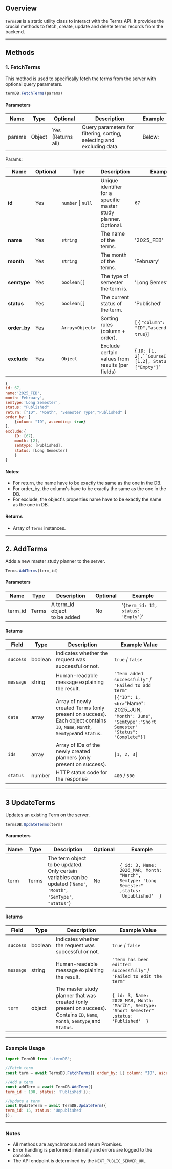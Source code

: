 ## Overview
`TermsDB` is a static utility class to interact with the Terms API. It provides the crucial methods to fetch, create, update and delete terms records from the backend. 

--- 

## Methods 

### 1. FetchTerms
This method is used to specifically fetch the terms from the server with optional query parameters. 

```js
termDB.FetchTerms(params)
```

#### Parameters
| Name   | Type   | Optional          | Description                                                            | Example |
| ------ | ------ | ----------------- | ---------------------------------------------------------------------- | ------- |
| params | Object | Yes (Returns all) | Query parameters for filtering, sorting, selecting and excluding data. | Below:  |

Params:

| Name         | Optional | Type               | Description                                                      | Example                                                   |
| ------------ | -------- | ------------------ | ---------------------------------------------------------------- | --------------------------------------------------------- |
| **id**       | Yes      | `number` \| `null` | Unique identifier for a specific master study planner. Optional. | `67`                                                      |
| **name**     | Yes      | `string`           | The name of the terms.                                           | '2025_FEB'                                                |
| **month**    | Yes      | `string`           | The month of the terms.                                          | 'February'                                                |
| **semtype**  | Yes      | `boolean[]`        | The type of semester the term is.                                | 'Long Semester'                                           |
| **status**   | Yes      | `boolean[]`        | The current status of the term.                                  | 'Published'                                               |
| **order_by** | Yes      | `Array<Object>`    | Sorting rules<br>(column + order).                               | [ { `"column": "ID","ascending" true`}]                   |
| **exclude**  | Yes      | `Object`           | Exclude certain values from results (per fields)                 | { `ID: [1, 2],``CourseIntakeID: [1,2], Status:["Empty"]`' |

```js
{
id: 67,
name:'2025_FEB',
month:'February',
semtype:'Long Semester',
status: "Published"
return: ["ID", "Month", "Semester Type","Published" ]
order_by: [
	{column: "ID", ascending: true}
],
exclude:{
	ID: [67],
	month: [2],
	semtype: [Published],
	status: [Long Semester]
	}
}
```
#### Notes:
- For return, the name have to be exactly the same as the one in the DB.
- For order_by, the column's have to be exactly the same as the one in the DB.
- For exclude, the object's properties name have to be exactly the same as the one in DB.

#### Returns
- Array of `Terms` instances.

---

## 2. AddTerms

Adds a new master study planner to the server. 
```js
Terms.AddTerms(term_id)
```

#### Parameters

| Name    | Type  | Description                      | Optional | Example                                 |
| ------- | ----- | -------------------------------- | -------- | --------------------------------------- |
| term_id | Terms | A term_id object <br>to be added | No       | '`{term_id: 12,`<br>`status: 'Empty'`}' |
#### Returns
| Field     | Type    | Description                                                                                                                | Example Value                                                                                                      |
| --------- | ------- | -------------------------------------------------------------------------------------------------------------------------- | ------------------------------------------------------------------------------------------------------------------ |
| `success` | boolean | Indicates whether the request was successful or not.                                                                       | `true` / `false`                                                                                                   |
| `message` | string  | Human-readable message explaining the result.                                                                              | `"Term added successfully"` / `"Failed to add term"`                                                               |
| `data`    | array   | Array of newly created Terms (only present on success). Each object contains `ID`, `Name`, `Month`, `SemType`and `Status`. | `[{"ID": 1,<br>`"Name": 2025_JUN,<br>`"Month": June"`,<br>`"Semtype":"Short Semester"`<br>`"Status": "Complete"}]` |
| `ids`     | array   | Array of IDs of the newly created planners (only present on success).                                                      | `[1, 2, 3]`                                                                                                        |
| `status`  | number  | HTTP status code for the response                                                                                          | `400` / `500`                                                                                                      |

---

## 3 UpdateTerms
Updates an existing Term on the server. 

```js
termsDB.UpdateTerms(term)
```

#### Parameters 
| Name | Type  | Description                                                                                                         | Optional | Example                                                                                       |
| ---- | ----- | ------------------------------------------------------------------------------------------------------------------- | -------- | --------------------------------------------------------------------------------------------- |
| term | Terms | The term object to be updated. Only certain variables can be updated ('`Name'`, `'Month'`, `'SemType'`, `"Status"`) | No       | `{ id: 3, Name: 2026_MAR, Month: "March", Semtype: "Long Semester" ,status: 'Unpublished'  }` |

#### Returns 

| Field     | Type    | Description                                                                                                                          | Example Value                                                                                  |
| --------- | ------- | ------------------------------------------------------------------------------------------------------------------------------------ | ---------------------------------------------------------------------------------------------- |
| `success` | boolean | Indicates whether the request was successful or not.                                                                                 | `true` / `false`                                                                               |
| `message` | string  | Human-readable message explaining the result.                                                                                        | `"Term has been editted successfully"` / `"Failed to edit the term"`                           |
| `term`    | object  | The master study planner that was created (only present on success). Contains ``ID``, ``Name``, ``Month``, ``Semtype``,and `Status`. | ``{ id: 3, Name: 2028_MAR, Month: "March", Semtype: "Short Semester" ,status: 'Published'  }`` |

--- 
### Example Usage
```js
import TermDB from '.termDB';

//Fetch term
const term = await TermsDB.FetchTerms({ order_by: [{ column: "ID", ascending: true}]  });

//Add a term
const addTerm = await TermDB.AddTerm({
term_id : 100, status: 'Published'});

//Update a term
const UpdateTerm = await TermDB.UpdateTerm({
term_id: 15, status: 'Unpublished'
});
```

---

### Notes

- All methods are asynchronous and return Promises.
- Error handling is performed internally and errors are logged to the console. 
- The API endpoint is determined by the `NEXT_PUBLIC_SERVER_URL`

